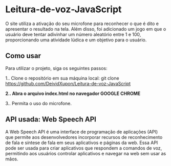 # Leitura-de-voz-JavaScript
O site utiliza a ativação do seu microfone para reconhecer o que é dito e apresentar o resultado na tela. Além disso, foi adicionado um jogo em que o usuário deve tentar adivinhar um número aleatório entre 1 e 100, proporcionando uma atividade lúdica e um objetivo para o usuário.

## Como usar
Para utilizar o projeto, siga os seguintes passos:

1.. Clone o repositório em sua máquina local: git clone https://github.com/DeividXupon/Leitura-de-voz-JavaScript

**2.. Abra o arquivo index.html no navegador GOOGLE CHROME**

3.. Permita o uso do microfone.

## API usada: Web Speech API
A Web Speech API é uma interface de programação de aplicações (API) que permite aos desenvolvedores incorporar recursos de reconhecimento de fala e síntese de fala em seus aplicativos e páginas da web. Essa API pode ser usada para criar aplicativos que respondem a comandos de voz, permitindo aos usuários controlar aplicativos e navegar na web sem usar as mãos.
